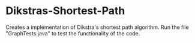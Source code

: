 # Dikstras-Shortest-Path
Creates a implementation of Dikstra's shortest path algorithm. Run the file "GraphTests.java" to test the functionality of the code.
